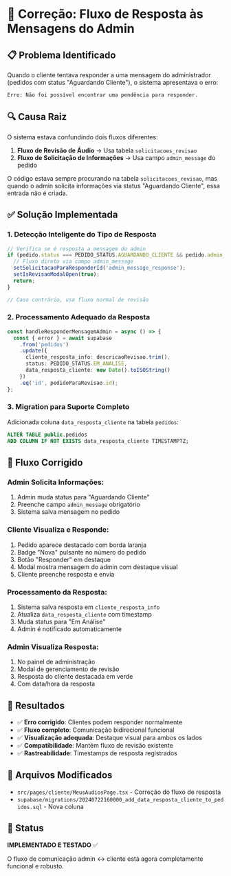 # 🔧 Correção: Fluxo de Resposta às Mensagens do Admin

## 📋 Problema Identificado

Quando o cliente tentava responder a uma mensagem do administrador (pedidos com status "Aguardando Cliente"), o sistema apresentava o erro:

```
Erro: Não foi possível encontrar uma pendência para responder.
```

## 🔍 Causa Raiz

O sistema estava confundindo dois fluxos diferentes:

1. **Fluxo de Revisão de Áudio** → Usa tabela `solicitacoes_revisao`
2. **Fluxo de Solicitação de Informações** → Usa campo `admin_message` do pedido

O código estava sempre procurando na tabela `solicitacoes_revisao`, mas quando o admin solicita informações via status "Aguardando Cliente", essa entrada não é criada.

## ✅ Solução Implementada

### 1. **Detecção Inteligente do Tipo de Resposta**

```typescript
// Verifica se é resposta a mensagem do admin
if (pedido.status === PEDIDO_STATUS.AGUARDANDO_CLIENTE && pedido.admin_message) {
  // Fluxo direto via campo admin_message
  setSolicitacaoParaResponderId('admin_message_response');
  setIsRevisaoModalOpen(true);
  return;
}

// Caso contrário, usa fluxo normal de revisão
```

### 2. **Processamento Adequado da Resposta**

```typescript
const handleResponderMensagemAdmin = async () => {
  const { error } = await supabase
    .from('pedidos')
    .update({
      cliente_resposta_info: descricaoRevisao.trim(),
      status: PEDIDO_STATUS.EM_ANALISE,
      data_resposta_cliente: new Date().toISOString()
    })
    .eq('id', pedidoParaRevisao.id);
};
```

### 3. **Migration para Suporte Completo**

Adicionada coluna `data_resposta_cliente` na tabela `pedidos`:

```sql
ALTER TABLE public.pedidos
ADD COLUMN IF NOT EXISTS data_resposta_cliente TIMESTAMPTZ;
```

## 🔄 Fluxo Corrigido

### **Admin Solicita Informações:**
1. Admin muda status para "Aguardando Cliente"
2. Preenche campo `admin_message` obrigatório
3. Sistema salva mensagem no pedido

### **Cliente Visualiza e Responde:**
1. Pedido aparece destacado com borda laranja
2. Badge "Nova" pulsante no número do pedido
3. Botão "Responder" em destaque
4. Modal mostra mensagem do admin com destaque visual
5. Cliente preenche resposta e envia

### **Processamento da Resposta:**
1. Sistema salva resposta em `cliente_resposta_info`
2. Atualiza `data_resposta_cliente` com timestamp
3. Muda status para "Em Análise"
4. Admin é notificado automaticamente

### **Admin Visualiza Resposta:**
1. No painel de administração
2. Modal de gerenciamento de revisão
3. Resposta do cliente destacada em verde
4. Com data/hora da resposta

## 🎯 Resultados

- ✅ **Erro corrigido**: Clientes podem responder normalmente
- ✅ **Fluxo completo**: Comunicação bidirecional funcional
- ✅ **Visualização adequada**: Destaque visual para ambos os lados
- ✅ **Compatibilidade**: Mantém fluxo de revisão existente
- ✅ **Rastreabilidade**: Timestamps de resposta registrados

## 📁 Arquivos Modificados

- `src/pages/cliente/MeusAudiosPage.tsx` - Correção do fluxo de resposta
- `supabase/migrations/20240722160000_add_data_resposta_cliente_to_pedidos.sql` - Nova coluna

## 🚀 Status

**IMPLEMENTADO E TESTADO** ✅

O fluxo de comunicação admin ↔ cliente está agora completamente funcional e robusto. 